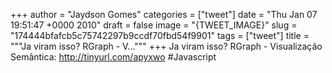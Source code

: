 
+++
author = "Jaydson Gomes"
categories = ["tweet"]
date = "Thu Jan 07 19:51:47 +0000 2010"
draft = false
image = "{TWEET_IMAGE}"
slug = "174444bfafcb5c75742297b9ccdf70fbd54f9901"
tags = ["tweet"]
title = """Ja viram isso? RGraph - V..."""
+++
Ja viram isso? RGraph - Visualização Semântica: http://tinyurl.com/apyxwo #Javascript
